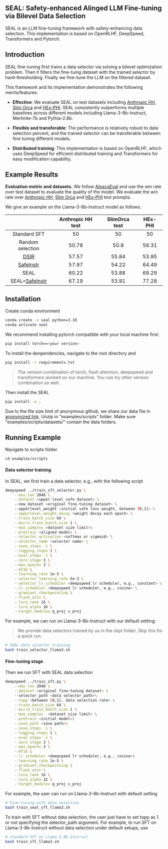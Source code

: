 ## SEAL: Safety-enhanced Alinged LLM Fine-tuning via Bilevel Data Selection

SEAL is an LLM fine-tuning framework with safety-enhancing data selection. This implementation is based on OpenRLHF, DeepSpeed, Transformers and Pytorch.


## Introduction

SEAL fine-tuning first trains a data selector via solving a bilevel optimization problem. Then it filters the fine-tuing dataset with the trained selector by hard-thresholding. Finally we fine-tune the LLM on the filtered dataset. 

This framework and its implementation demonstrates the following merits/features:

- **Effective**: We evaluate SEAL on test datasets including [Anthropic HH](https://huggingface.co/datasets/Anthropic/hh-rlhf), [Slim Orca](https://huggingface.co/datasets/Open-Orca/SlimOrca) and [HEx-PHI](https://huggingface.co/datasets/LLM-Tuning-Safety/HEx-PHI). SEAL consistently outperforms multiple baselines across different models including Llama-3-8b-Instruct, Merlinite-7b and Pythia-2.8b.

- **Flexible and transferable**: The performance is relatively robust to data selection percent, and the trained selector can be transferable between fine tuning different models.

- **Distributed training**: This implementation is based on OpenRLHF, which uses DeepSpeed for efficient distributed training and Transformers for easy modification capability.


## Example Results

**Evaluation metric and datasets.**  We follow [AlpacaEval](https://github.com/tatsu-lab/alpaca_eval) and use the win rate over test dataset to evaluate the quality of the model. We evaluate the win rate over [Anthropic HH](https://huggingface.co/datasets/Anthropic/hh-rlhf), [Slim Orca](https://huggingface.co/datasets/Open-Orca/SlimOrca) and [HEx-PHI](https://huggingface.co/datasets/LLM-Tuning-Safety/HEx-PHI) test prompts.

We give an example on the Llama-3-8b-Instruct model as follows.

|   | **Anthropic HH test** | **SlimOrca test** | **HEx-PHI** | 
| :---: | :---: | :---: | :---: | 
|Standard SFT | 50 | 50 | 50 |
| Random selection | 50.78 | 50.8 | 56.31 |
| [DSIR](https://github.com/p-lambda/dsir) | 57.57   | 55.84 | 53.95 |
|[SafeInstr](https://github.com/vinid/safety-tuned-llamas) | 57.97  | 54.22 | 64.49 |
|SEAL | 60.22 | 53.88 | 69.29|
|SEAL+[SafeInstr](https://github.com/vinid/safety-tuned-llamas)| 67.19 | 53.91 | 77.28 |


## Installation

Create conda environment

```bash
conda create -n seal python=3.10
conda activate seal
```

We recommend installing pytorch compatible with your local machine first:
```bash
pip install torch==<your version>
```

To install the denpendencies, navigate to the root directory and
```bash
pip install -r requirements.txt 
```

> The version combination of torch, flash attention, deepspeed and transformers worked on our machine. You can try other version combination as well.

Then install the SEAL 
```bash
pip install -e .
```

Due to the file size limit of anonymous github, we share our data file in [anonymized link](https://file.io/ULzLJ7RPnrfi). Unzip in "examples/scripts" folder. Make sure "examples/scripts/datasets/" contain the data folders.

## Running Example

Navigate to scripts folder
```
cd examples/scripts
```

#### Data selector training
In SEAL, we first train a data selector, e.g., with the following script

```bash
deepspeed ../train_sft_selector.py \
    --max_len 2048 \
    --dataset <upper-level safe dataset> \ 
    --new_dataset <original fine-tuning dataset> \ 
    --upperlevel_weight <initial safe loss weight, between (0,1]> \
    --upperlevel_weight_decay <weight decay each epoch> \
    --train_batch_size 64 \
    --micro_train_batch_size 1 \
    --max_samples <dataset size limit>\
    --pretrain <aligned model> \
    --selector_activation <softmax or sigmoid> \
    --selector_name <selector name> \
    --save_steps -1 \
    --logging_steps 1 \
    --eval_steps -1 \
    --zero_stage 3 \
    --max_epochs 3 \
    --bf16 \
    --learning_rate 1e-5 \
    --selector_learning_rate 5e-3 \
    --selector_lr_scheduler <deepspeed lr scheduler, e.g., constant> \
    --lr_scheduler <deepspeed lr scheduler, e.g., cosine> \
    --gradient_checkpointing \
    --flash_attn \
    --lora_rank 16 \
    --lora_alpha 16 \
    --target_modules q_proj v_proj
```

For example, we can run on Llama-3-8b-Instruct with our default setting:
> We provide data selectors trained by us in the ckpt folder. Skip this for a quick run.

```bash
# SEAL data selector training
bash train_selector_llama3.sh
```

#### Fine-tuning stage

Then we run SFT with SEAL data selection
```bash
deepspeed ../train_sft.py \
    --max_len 2048 \
    --dataset <original fine-tuning dataset> \ 
    --selector_path <data selector path>\
    --topp <between (0,1], data selection rate> \
    --train_batch_size 64 \
    --micro_train_batch_size 1 \
    --max_samples  <dataset size limit> \
    --pretrain <initial model>\
    --save_path <save path>\
    --save_steps -1 \
    --logging_steps 1 \
    --eval_steps -1 \
    --zero_stage 3 \
    --max_epochs 3 \
    --bf16 \
    --lr_scheduler <deepspeed lr scheduler, e.g., cosine>\
    --learning_rate 1e-5 \
    --gradient_checkpointing \
    --flash_attn \
    --lora_rank 16 \
    --lora_alpha 32 \
    --target_modules q_proj v_proj
```

For example, the user can run on Llama-3-8b-Instruct with default setting
```bash
# Fine-tuning with data selection
bash train_seal_sft_llama3.sh
```

To train with SFT without data selection, the user just have to set topp as 1. or not specifying the selector_path argument. For example, to run SFT on Llama-3-8b-Instruct without data selection under default setups, use

```bash
# standard SFT on Llama-3-8b-Instruct
bash train_sft_llama3.sh
```


